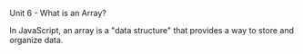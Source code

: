 Unit 6 - What is an Array?

In JavaScript, an array is a "data structure" that provides a way to store and organize data.